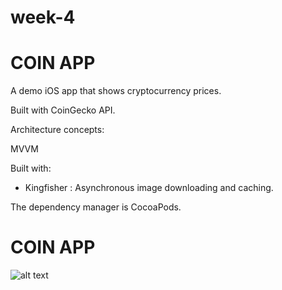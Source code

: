 # week-4 
# COIN APP

A demo iOS app that shows cryptocurrency prices.

Built with CoinGecko API. 

Architecture concepts:

MVVM

Built with:

- Kingfisher : Asynchronous image downloading and caching.

The dependency manager is CocoaPods.

# COIN APP

![alt text](https://user-images.githubusercontent.com/102351754/173906059-e85ee39c-7a67-4ccf-ae1b-f1ecb1fdfd48.png)

